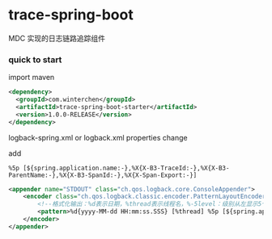 # trace-spring-boot
MDC 实现的日志链路追踪组件

### quick to start
 import maven 

```xml
<dependency>
  <groupId>com.winterchen</groupId>
  <artifactId>trace-spring-boot-starter</artifactId>
  <version>1.0.0-RELEASE</version>
</dependency>
```

logback-spring.xml or logback.xml properties change 

add
```
%5p [${spring.application.name:-},%X{X-B3-TraceId:-},%X{X-B3-ParentName:-},%X{X-B3-SpanId:-},%X{X-Span-Export:-}]
```

```xml
<appender name="STDOUT" class="ch.qos.logback.core.ConsoleAppender">
    <encoder class="ch.qos.logback.classic.encoder.PatternLayoutEncoder">
        <!--格式化输出：%d表示日期，%thread表示线程名，%-5level：级别从左显示5个字符宽度%msg：日志消息，%n是换行符-->
        <pattern>%d{yyyy-MM-dd HH:mm:ss.SSS} [%thread] %5p [${spring.application.name:-},%X{X-B3-TraceId:-},%X{X-B3-ParentName:-},%X{X-B3-SpanId:-},%X{X-Span-Export:-}] %-5level %logger{50} - %msg%n</pattern>
    </encoder>
</appender>
```

